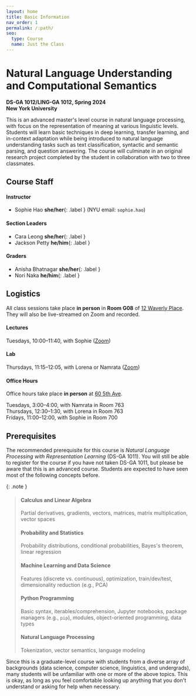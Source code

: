 ```yaml
---
layout: home
title: Basic Information 
nav_order: 1
permalink: /:path/
seo:
  type: Course
  name: Just the Class
---
```


# Natural Language Understanding and Computational Semantics

**DS-GA 1012/LING-GA 1012, Spring 2024**<br />
**New York University**

This is an advanced master's level course in natural language processing, with focus on the representation of meaning at
various linguistic levels. Students will learn basic techniques in deep learning, transfer learning, and in-context
adaptation while being introduced to natural language understanding tasks such as text classification, syntactic and
semantic parsing, and question answering. The course will culminate in an original research project completed by the
student in collaboration with two to three classmates.

## Course Staff

#### Instructor

* Sophie Hao **she/her**{: .label } (NYU email: `sophie.hao`)

#### Section Leaders

* Cara Leong **she/her**{: .label } 
* Jackson Petty **he/him**{: .label } 

#### Graders

* Anisha Bhatnagar **she/her**{: .label } 
* Nori Naka **he/him**{: .label } 

## Logistics

All class sessions take place **in person** in **Room G08** of
[12 Waverly Place](https://goo.gl/maps/3qye7472KPRqERbi8). They will also be live-streamed on Zoom and recorded.

#### Lectures

Tuesdays, 10:00–11:40, with Sophie ([Zoom](https://nyu.zoom.us/j/92410947089))

#### Lab

Thursdays, 11:15–12:05, with Lorena or Namrata ([Zoom](https://nyu.zoom.us/j/94134057762))

#### Office Hours

Office hours take place **in person** at [60 5th Ave](https://goo.gl/maps/ebreTwPLgwXsyKZZ6).

Tuesdays, 3:00–4:00, with Namrata in Room 763  
Thursdays, 12:30–1:30, with Lorena in Room 763  
Fridays, 11:00–12:00, with Sophie in Room 700

## Prerequisites

The recommended prerequisite for this course is _Natural Language Processing with Representation Learning_ (DS-GA 1011).
You will still be able to register for the course if you have not taken DS-GA 1011, but please be aware that this is an
advanced course. Students are expected to have seen most of the following concepts before.

{: .note }
> #### Calculus and Linear Algebra
> Partial derivatives, gradients, vectors, matrices, matrix multiplication, vector spaces
>
> #### Probability and Statistics
> Probability distributions, conditional probabilities, Bayes's theorem, linear regression
>
> #### Machine Learning and Data Science
> Features (discrete vs. continuous), optimization, train/dev/test, dimensionality reduction (e.g., PCA)
>
> #### Python Programming
> Basic syntax, iterables/comprehension, Jupyter notebooks, package managers (e.g., `pip`), modules, object-oriented programming, data types
>
> #### Natural Language Processing
> Tokenization, vector semantics, language modeling

Since this is a graduate-level course with students from a diverse array of backgrounds (data science, computer science,
linguistics, and undergrads), many students will be unfamiliar with one or more of the above topics. This is okay, as
long as you feel comfortable looking up anything that you don't understand or asking for help when necessary. 
